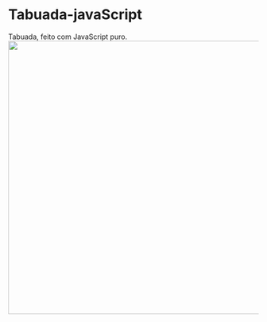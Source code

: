 # Tabuada-javaScript
Tabuada, feito com JavaScript puro.
<br>
<img src="https://user-images.githubusercontent.com/102268481/202291359-4e1f2c13-1ac3-4299-b4c1-511a9651c8c9.png" width="550"/>
